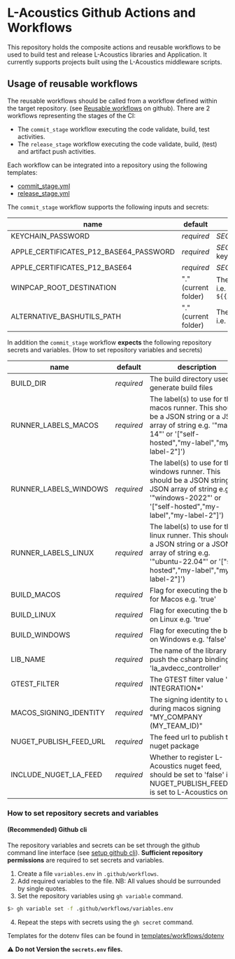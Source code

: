 # L-Acoustics Github Actions and Workflows

This repository holds the composite actions and reusable workflows to be used to build test and release L-Acoustics libraries and Application.
It currently supports projects built using the L-Acoustics middleware scripts.

## Usage of reusable workflows

The reusable workflows should be called from a workflow defined within the target repository. (see [Reusable workflows](https://docs.github.com/en/actions/how-tos/reuse-automations/reuse-workflows) on github).
There are 2 workflows representing the stages of the CI:
- The `commit_stage` workflow executing the code validate, build, test activities.
- The `release_stage` workflow executing the code validate, build, (test) and artifact push activities.

Each workflow can be integrated into a repository using the following templates:
- [commit_stage.yml](https://github.com/L-Acoustics/la-mw-gh-action/blob/main/templates/workflows/commit_stage.yml)
- [release_stage.yml](https://github.com/L-Acoustics/la-mw-gh-action/blob/main/templates/workflows/release_stage.yml)

The `commit_stage` workflow supports the following inputs and secrets:

|name|default|description|
|----|----------|-----------|
|KEYCHAIN_PASSWORD|_required_|*SECRETS* The password for the created macos keychain|
|APPLE_CERTIFICATES_P12_BASE64_PASSWORD|_required_|*SECRETS* The certificate password required to install it in the keychain|
|APPLE_CERTIFICATES_P12_BASE64|_required_| *SECRETS* The base64 value of the p12 certificate file|
|WINPCAP_ROOT_DESTINATION|"." (current folder)| The folder to which the winpcap expected path will be appended. i.e. `${{inputs.WINPCAP_ROOT_DESTINATION}}/externals/3rdparty/winpcap` |
|ALTERNATIVE_BASHUTILS_PATH|"." (current folder)| The folder to which the bashUtils expected path will be appended. i.e. `${{inputs.ALTERNATIVE_BASHUTILS_PATH}}/scripts/bashUtils` |

In addition the `commit_stage` workflow **expects** the following repository secrets and variables. (How to set repository variables and secrets)

|name|default|description|
|----|-------|-----------|
|BUILD_DIR              |_required_|The build directory used to generate build files|
|RUNNER_LABELS_MACOS    |_required_|The label(s) to use for the macos runner. This should be a JSON string or a JSON array of string e.g. '"macos-14"' or '["self-hosted","my-label","my-label-2"]')|
|RUNNER_LABELS_WINDOWS  |_required_|The label(s) to use for the windows runner. This should be a JSON string or a JSON array of string e.g. '"windows-2022"' or '["self-hosted","my-label","my-label-2"]')|
|RUNNER_LABELS_LINUX    |_required_|The label(s) to use for the linux runner. This should be a JSON string or a JSON array of string e.g. '"ubuntu-22.04"' or '["self-hosted","my-label","my-label-2"]')|
|BUILD_MACOS            |_required_|Flag for executing the build for Macos e.g. 'true'|
|BUILD_LINUX            |_required_|Flag for executing the build on Linux e.g. 'true'|
|BUILD_WINDOWS          |_required_|Flag for executing the build on Windows e.g. 'false'|
|LIB_NAME               |_required_|The name of the library to push the csharp bindings 'la_avdecc_controller'|
|GTEST_FILTER           |_required_|The GTEST filter value '-INTEGRATION*'|
|MACOS_SIGNING_IDENTITY |_required_|The signing identity to use during macos signing "MY_COMPANY (MY_TEAM_ID)"|
|NUGET_PUBLISH_FEED_URL |_required_|The feed url to publish the nuget package|
|INCLUDE_NUGET_LA_FEED  |_required_|Whether to register L-Acoustics nuget feed, should be set to 'false' if NUGET_PUBLISH_FEED_URL is set to L-Acoustics one|

### How to set repository secrets and variables
#### (Recommended) Github cli
The repository variables and secrets can be set through the github command line interface (see [setup github cli](https://docs.github.com/en/github-cli/github-cli/quickstart)). **Sufficient repository permissions** are required to set secrets and variables.
1. Create a file `variables.env` in `.github/workflows`.
2. Add required variables to the file. NB: All values should be surrounded by single quotes.
3. Set the repository variables using `gh variable` command.
```bash
$> gh variable set -f .github/workflows/variables.env
```
4. Repeat the steps with secrets using the `gh secret` command.

Templates for the dotenv files can be found in [templates/workflows/dotenv](https://github.com/L-Acoustics/la-mw-gh-action/blob/main/templates/workflows/dotenv)

⚠️ **Do not Version the `secrets.env` files.**
